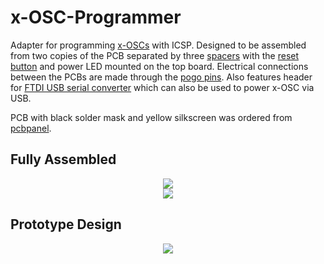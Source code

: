 x-OSC-Programmer
================

Adapter for programming [x-OSCs](http://www.x-io.co.uk/products/x-osc/) with ICSP.  Designed to be assembled from two copies of the PCB separated by three [spacers](http://uk.rs-online.com/web/p/round-spacers/2652192/) with the [reset button](http://uk.rs-online.com/web/p/tactile-switches/7831252/) and power LED mounted on the top board.  Electrical connections between the PCBs are made through the [pogo pins](https://www.sparkfun.com/products/9174).  Also features header for [FTDI USB serial converter](https://www.sparkfun.com/products/9716) which can also be used to power x-OSC via USB.

PCB with black solder mask and yellow silkscreen was ordered from [pcbpanel](http://www.pcbpanel.co.uk/browse-and-buy-pcb-panels.html?page=shop.product_details&flypage=shop.flypage&product_id=21&category_id=7).

Fully Assembled
---------------

<div align="center">
<img src="https://raw.github.com/xioTechnologies/x-OSC-Programmer/master/Assembled.png"/>
</div>

<div align="center">
<img src="https://raw.github.com/xioTechnologies/x-OSC-Programmer/master/Underside.png"/>
</div>


Prototype Design
----------------

<div align="center">
<img src="https://raw.github.com/xioTechnologies/x-OSC-Programmer/master/Prototype.jpg"/>
</div>
